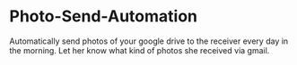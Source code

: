 # Photo-Send-Automation
Automatically send photos of your google drive to the receiver every day in the morning. Let her know what kind of photos she received via gmail. 
